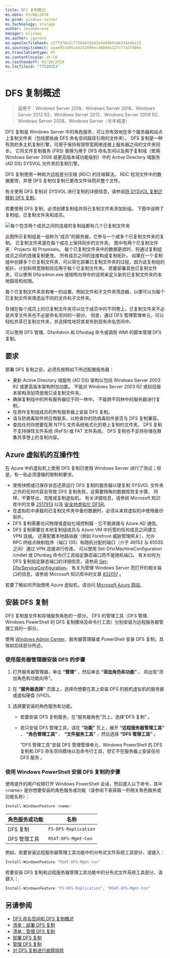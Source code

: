 ```yaml
---
title: DFS 复制概述
ms.date: 03/08/2019
ms.prod: windows-server
ms.technology: storage
author: JasonGerend
manager: elizapo
ms.author: jgerend
ms.openlocfilehash: c17fd78a2cf726ab156d3eda09b9c0e2d4ed6a75
ms.sourcegitcommit: aaae95cb05c44232099ec46b04a127c77a3f486e
ms.translationtype: HT
ms.contentlocale: zh-CN
ms.lasthandoff: 02/20/2020
ms.locfileid: "77520353"
---
```

# <a name="dfs-replication-overview"></a>DFS 复制概述

> 适用于：Windows Server 2019、Windows Server 2016、Windows Server 2012 R2、Windows Server 2012、Windows Server 2008 R2、Windows Server 2008、Windows Server（半年频道）

DFS 复制是 Windows Server 中的角色服务，可让你有效地在多个服务器和站点上复制文件夹（包括那些由 DFS 命名空间路径引用的文件夹）。 DFS 复制是一种有效的多主机复制引擎，可用于保持有限带宽网络连接上服务器之间的文件夹同步。 它将文件复制服务 (FRS) 替换为用于 DFS 命名空间以及用于复制域（使用 Windows Server 2008 或更高版本域功能级别）中的 Active Directory 域服务 (AD DS) SYSVOL 文件夹的复制引擎。

DFS 复制使用一种称为远程差分压缩 (RDC) 的压缩算法。 RDC 检测文件中的数据更改，并使 DFS 复制仅复制已更改文件块而非整个文件。

有关使用 DFS 复制对 SYSVOL 进行复制的详细信息，请参阅[将 SYSVOL 复制迁移到 DFS 复制](migrate-sysvol-to-dfsr.md)。

若要使用 DFS 复制，必须创建复制组并将已复制文件夹添加到组。 下图中说明了复制组、已复制文件夹和成员。

![每个包含两个成员之间的连接的复制组都有几个已复制文件夹](media/dfsr-overview.gif)

此图所示复制组是一组称为“成员”的服务器，它参与一个或多个已复制文件夹的复制。 已复制文件夹是在每个成员上保持同步的文件夹。 图中有两个已复制文件夹：Projects 和 Proposals。 每个已复制文件夹中的数据更改时，将通过复制组成员之间的连接复制更改。 所有成员之间的连接构成复制拓扑。
如果在一个复制组中创建多个已复制文件夹，可以简化部署已复制文件夹的过程，因为该复制组的拓扑、计划和带宽限制将应用于每个已复制文件夹。 若要部署其他已复制文件夹，可以使用 Dfsradmin.exe 或按照向导中的说明来定义新的已复制文件夹的本地路径和权限。

每个已复制文件夹具有唯一的设置，例如文件和子文件夹筛选器，以便可以为每个已复制文件夹筛选出不同的文件和子文件夹。

存储在每个成员上的已复制文件夹可以位于成员中的不同卷上，已复制文件夹不必是共享文件夹也不必是命名空间的一部分。 但是，通过 DFS 管理管理单元，可以轻松共享已复制文件夹，并选择性地将其发布到现有命名空间中。

可以使用 DFS 管理、DfsrAdmin 和 Dfsrdiag 命令或调用 WMI 的脚本管理 DFS 复制。

## <a name="requirements"></a>要求

部署 DFS 复制之前，必须先按照如下所述配置服务器：

- 更新 Active Directory 域服务 (AD DS) 架构以包括 Windows Server 2003 R2 或更高版本架构附加功能。 不能对 Windows Server 2003 R2 或较旧版本架构添加项使用只读复制文件夹。
- 确保复制组中的所有服务器位于同一林中。 不能跨不同林中的服务器进行复制。
- 在用作复制组成员的所有服务器上安装 DFS 复制。
- 请与防病毒软件供应商联系，以检查你的防病毒软件是否与 DFS 复制兼容。
- 查找任何你想要在用 NTFS 文件系统格式化的卷上复制的文件夹。 DFS 复制不支持弹性文件系统 (ReFS) 或 FAT 文件系统。 DFS 复制也不支持存储在群集共享卷上的复制内容。

## <a name="interoperability-with-azure-virtual-machines"></a>Azure 虚拟机的互操作性

在 Azure 中的虚拟机上使用 DFS 复制已使用 Windows Server 进行了测试；但是，有一些必须遵循的限制和要求。

- 使用快照或已保存状态还原运行 DFS 复制的服务器以便复制 SYSVOL 文件夹之外的任何内容会导致 DFS 复制失败，这需要特殊的数据库恢复步骤。 同样，不要导出、克隆或复制虚拟机。 有关详细信息，请参阅 Microsoft 知识库中的文章 [2517913](https://support.microsoft.com/kb/2517913) 以及 [安全地虚拟化 DFSR](https://blogs.technet.microsoft.com/filecab/2013/04/05/safely-virtualizing-dfsr/)。
- 在虚拟机中承载的已复制文件夹中备份数据时，必须从来宾虚拟机中使用备份软件。
- DFS 复制需要访问物理或虚拟化域控制器 - 它不能直接与 Azure AD 通信。
- DFS 复制需要在本地复制组成员与 Azure VM 中托管的任何成员之间建立 VPN 连接。 还需配置本地路由器（例如 Forefront 威胁管理网关），允许 RPC 终结点映射程序（端口 135）和随机分配的端口（介于 49152 与 65535 之间）通过 VPN 连接进行传递。 可以使用 Set-DfsrMachineConfiguration cmdlet 或 Dfsrdiag 命令行工具指定静态端口而不是随机端口。 有关如何为 DFS 复制指定静态端口的详细信息，请参阅 [Set-DfsrServiceConfiguration](https://docs.microsoft.com/powershell/module/dfsr/set-dfsrserviceconfiguration)。 有关为管理 Windows Server 而打开的相关端口的信息，请参阅 Microsoft 知识库中的文章 [832017](https://support.microsoft.com/kb/832017) 。

若要了解如何开始使用 Azure 虚拟机，请访问 [Microsoft Azure 网站](https://docs.microsoft.com/azure/virtual-machines/)。

## <a name="installing-dfs-replication"></a>安装 DFS 复制

DFS 复制是文件和存储服务角色的一部分。 DFS 的管理工具（DFS 管理、Windows PowerShell 的 DFS 复制模块及命令行工具）分别安装为远程服务器管理工具的一部分。

使用 [Windows Admin Center](../../manage/windows-admin-center/understand/windows-admin-center.md)、服务器管理器或 PowerShell 安装 DFS 复制，具体如后续部分所述。

### <a name="to-install-dfs-by-using-server-manager"></a>使用服务器管理器安装 DFS 的步骤

1. 打开服务器管理器，单击 **“管理”** ，然后单击 **“添加角色和功能”** 。 将出现“添加角色和功能向导”。

2. 在 **“服务器选择”** 页面上，选择你想要在其上安装 DFS 的脱机虚拟机的服务器或虚拟硬盘 (VHD)。

3. 选择要安装的角色服务和功能。

    - 若要安装 DFS 复制服务，在“服务器角色”页上，选择“DFS 复制”   。

    - 若只安装 DFS 管理工具，请在 **“功能”** 页上，展开 **“远程服务器管理工具”** 、 **“角色管理工具”** 、 **“文件服务工具”** ，然后选择 **“DFS 管理工具”** 。

         “DFS 管理工具”安装 DFS 管理管理单元、Windows PowerShell 的 DFS 复制和 DFS 命名空间模块以及命令行工具，但它不在服务器上安装任何 DFS 服务  。

### <a name="to-install-dfs-replication-by-using-windows-powershell"></a>使用 Windows PowerShell 安装 DFS 复制的步骤

使用提升的用户权限打开 Windows PowerShell 会话，然后键入以下命令，其中 <name\> 是你想要安装的角色服务或功能（请参阅下表获取一列相关角色服务或功能名称）：

```PowerShell
Install-WindowsFeature <name>
```

|角色服务或功能|名称|
|---|---|
|DFS 复制|`FS-DFS-Replication`|
|DFS 管理工具|`RSAT-DFS-Mgmt-Con`|

例如，若要安装远程服务器管理工具功能中的分布式文件系统工具部分，请键入：

```PowerShell
Install-WindowsFeature "RSAT-DFS-Mgmt-Con"
```

若要安装 DFS 复制和远程服务器管理工具功能中的分布式文件系统工具部分，请键入：

```PowerShell
Install-WindowsFeature "FS-DFS-Replication", "RSAT-DFS-Mgmt-Con"
```

## <a name="see-also"></a>另请参阅

- [DFS 命名空间和 DFS 复制概述](https://docs.microsoft.com/previous-versions/windows/it-pro/windows-server-2012-R2-and-2012/jj127250(v%3dws.11))
- [清单：部署 DFS 复制](https://docs.microsoft.com/previous-versions/windows/it-pro/windows-server-2008-R2-and-2008/cc772201(v%3dws.11))
- [清单：管理 DFS 复制](https://docs.microsoft.com/previous-versions/windows/it-pro/windows-server-2008-R2-and-2008/cc755035(v%3dws.11))
- [部署 DFS 复制](https://docs.microsoft.com/previous-versions/windows/it-pro/windows-server-2008-R2-and-2008/cc770925(v%3dws.11))
- [管理 DFS 复制](https://docs.microsoft.com/previous-versions/windows/it-pro/windows-server-2008-R2-and-2008/cc770925(v%3dws.11))
- [对 DFS 复制进行故障排除](https://docs.microsoft.com/previous-versions/windows/it-pro/windows-server-2008-R2-and-2008/cc732802(v%3dws.11))
